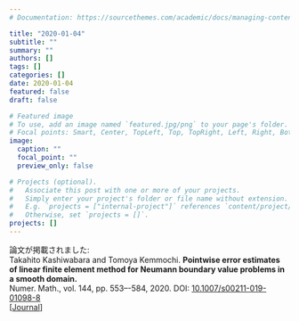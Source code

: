 ```yaml
---
# Documentation: https://sourcethemes.com/academic/docs/managing-content/

title: "2020-01-04"
subtitle: ""
summary: ""
authors: []
tags: []
categories: []
date: 2020-01-04
featured: false
draft: false

# Featured image
# To use, add an image named `featured.jpg/png` to your page's folder.
# Focal points: Smart, Center, TopLeft, Top, TopRight, Left, Right, BottomLeft, Bottom, BottomRight.
image:
  caption: ""
  focal_point: ""
  preview_only: false

# Projects (optional).
#   Associate this post with one or more of your projects.
#   Simply enter your project's folder or file name without extension.
#   E.g. `projects = ["internal-project"]` references `content/project/deep-learning/index.md`.
#   Otherwise, set `projects = []`.
projects: []
---
```


論文が掲載されました:  
Takahito Kashiwabara and Tomoya Kemmochi. 
**Pointwise error estimates of linear finite element method for Neumann boundary value problems in a smooth domain.**  
Numer. Math., vol. 144, pp. 553–-584, 2020.
DOI: [10.1007/s00211-019-01098-8](https://doi.org/10.1007/s00211-019-01098-8)  
[[Journal](https://link.springer.com/article/10.1007/s00211-019-01098-8)]
<!--more--> 

